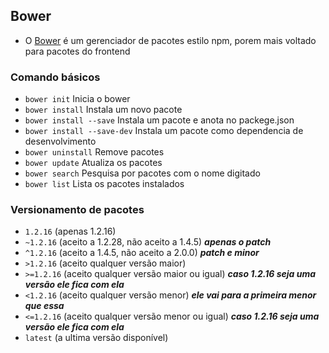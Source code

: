 ## Bower

- O [Bower](https://bower.io/) é um gerenciador de pacotes estilo npm, porem mais voltado para pacotes do frontend

### Comando básicos

- `bower init` Inicia o bower
- `bower install` Instala um novo pacote
- `bower install --save` Instala um pacote e anota no packege.json
- `bower install --save-dev` Instala um pacote como dependencia de desenvolvimento
- `bower uninstall` Remove pacotes
- `bower update` Atualiza os pacotes
- `bower search` Pesquisa por pacotes com o nome digitado
- `bower list` Lista os pacotes instalados

### Versionamento de pacotes

- `1.2.16` (apenas 1.2.16)
- `~1.2.16` (aceito a 1.2.28, não aceito a 1.4.5) **_apenas o patch_**
- `^1.2.16` (aceito a 1.4.5, não aceito a 2.0.0) **_patch e minor_**
- `>1.2.16` (aceito qualquer versão maior)
- `>=1.2.16` (aceito qualquer versão maior ou igual) **_caso 1.2.16 seja uma versão ele fica com ela_**
- `<1.2.16` (aceito qualquer versão menor) **_ele vai para a primeira menor que essa_**
- `<=1.2.16` (aceito qualquer versão menor ou igual) **_caso 1.2.16 seja uma versão ele fica com ela_**
- `latest` (a ultima versão disponível)

